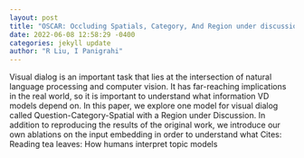 ```yaml
--- 
layout: post 
title: "OSCAR: Occluding Spatials, Category, And Region under discussion" 
date: 2022-06-08 12:58:29 -0400 
categories: jekyll update 
author: "R Liu, I Panigrahi" 
--- 
```

Visual dialog is an important task that lies at the intersection of natural language processing and computer vision. It has far-reaching implications in the real world, so it is important to understand what information VD models depend on. In this paper, we explore one model for visual dialog called Question-Category-Spatial with a Region under Discussion. In addition to reproducing the results of the original work, we introduce our own ablations on the input embedding in order to understand what Cites: Reading tea leaves: How humans interpret topic models